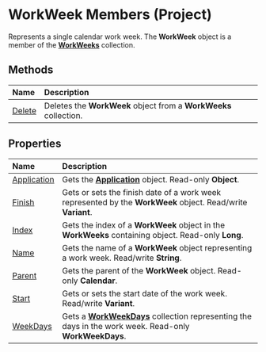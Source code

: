 
# WorkWeek Members (Project)
Represents a single calendar work week. The  **WorkWeek** object is a member of the **[WorkWeeks](0f8ba50a-b87a-1b0b-5012-f6a303849a12.md)** collection.

## Methods



|**Name**|**Description**|
|:-----|:-----|
| [Delete](c795138f-b1c8-8d2e-a9af-4bf26fbf7c46.md)|Deletes the  **WorkWeek** object from a **WorkWeeks** collection.|

## Properties



|**Name**|**Description**|
|:-----|:-----|
| [Application](73acae3e-5376-c4a9-cf64-1fa06341ee6a.md)|Gets the  **[Application](8eb91712-7784-a102-38c0-19bb056c27e9.md)** object. Read-only **Object**.|
| [Finish](d66fac85-0644-4f7d-445f-c4712aee6dbe.md)|Gets or sets the finish date of a work week represented by the **WorkWeek** object. Read/write **Variant**.|
| [Index](ad73f3b3-64a4-2d17-d0ff-37fc0c098381.md)|Gets the index of a  **WorkWeek** object in the **WorkWeeks** containing object. Read-only **Long**.|
| [Name](88d6acfe-08a2-38cd-5e1d-b3ba243ac21f.md)|Gets the name of a  **WorkWeek** object representing a work week. Read/write **String**.|
| [Parent](ae4ce80c-7800-4ade-4d80-6710dfc38a4c.md)|Gets the parent of the  **WorkWeek** object. Read-only **Calendar**.|
| [Start](f6c56b53-c99b-6915-40fb-f975b8662d68.md)|Gets or sets the start date of the work week. Read/write  **Variant**.|
| [WeekDays](6348f47c-5d15-0bd9-cd50-de70a66c7674.md)|Gets a  **[WorkWeekDays](060e541f-f709-65dd-c955-5d04c1554373.md)** collection representing the days in the work week. Read-only **WorkWeekDays**.|
